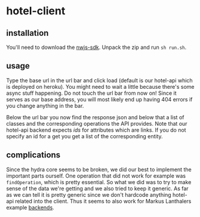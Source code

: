 # hotel-client

## installation

You'll need to download the [nwjs-sdk](https://nwjs.io/).
Unpack the zip and run `sh run.sh`.

## usage

Type the base url in the url bar and click load (default is our hotel-api which is deployed on heroku).
You might need to wait a little because there's some async stuff happening.
Do not touch the url bar from now on!
Since it serves as our base address, you will most likely end up having 404 errors if you change anything in the bar.

Below the url bar you now find the response json and below that a list of classes and the corresponding operations the API provides.
Note that our hotel-api backend expects _ids_ for attributes which are links.
If you do not specify an id for a get you get a list of the corresponding entity.

## complications

Since the hydra core seems to be broken, we did our best to implement the important parts ourself.
One operation that did not work for example was `findOperation`, which is pretty essential.
So what we did was to try to make sense of the data we're getting and we also tried to keep it generic.
As far as we can tell it is pretty generic since we don't hardcode anything hotel-api related into the client.
Thus it seems to also work for Markus Lanthalers example [backends](http://www.markus-lanthaler.com/hydra/api-demo).
